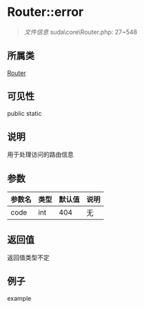 # Router::error

> *文件信息* suda\core\Router.php: 27~548
## 所属类 

[Router](../Router.md)

## 可见性

  public  static
## 说明

用于处理访问的路由信息

## 参数

| 参数名 | 类型 | 默认值 | 说明 |
|--------|-----|-------|-------|
| code |  int | 404 | 无 |

## 返回值
返回值类型不定

## 例子

example